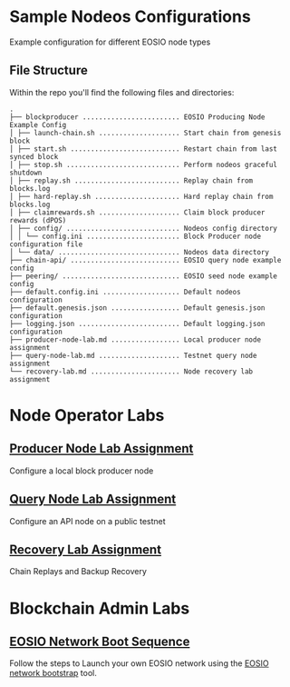 # Sample Nodeos Configurations
Example configuration for different EOSIO node types

## File Structure

Within the repo you'll find the following files and directories:

```
. 
├── blockproducer ........................ EOSIO Producing Node Example Config
│ ├── launch-chain.sh .................... Start chain from genesis block 
│ ├── start.sh ........................... Restart chain from last synced block
│ ├── stop.sh ............................ Perform nodeos graceful shutdown
│ ├── replay.sh .......................... Replay chain from blocks.log
│ ├── hard-replay.sh ..................... Hard replay chain from blocks.log
│ ├── claimrewards.sh .................... Claim block producer rewards (dPOS)
│ ├── config/ ............................ Nodeos config directory
│ │ └── config.ini ....................... Block Producer node configuration file
│ └── data/ .............................. Nodeos data directory
├── chain-api/ ........................... EOSIO query node example config
├── peering/ ............................. EOSIO seed node example config
├── default.config.ini ................... Default nodeos configuration  
├── default.genesis.json ................. Default genesis.json configuration 
├── logging.json ......................... Default logging.json configuration 
├── producer-node-lab.md ................. Local producer node assignment
├── query-node-lab.md .................... Testnet query node assignment
└── recovery-lab.md ...................... Node recovery lab assignment
```

# Node Operator Labs 

## [Producer Node Lab Assignment](https://github.com/eoscostarica/sample-nodeos-configs/blob/main/producer-node-lab.md)
Configure a local block producer node

## [Query Node Lab Assignment](https://github.com/eoscostarica/sample-nodeos-configs/blob/main/query-node-lab.md)
Configure an API node on a public testnet

## [Recovery Lab Assignment](https://github.com/eoscostarica/sample-nodeos-configs/blob/main/recovery-lab.md)
Chain Replays and Backup Recovery 

# Blockchain Admin Labs

## [EOSIO Network Boot Sequence](https://guide.eoscostarica.io/docs/tutorials/private-network-installation)

Follow the steps to Launch your own EOSIO network using the [EOSIO network bootstrap](https://github.com/eoscostarica/eosio-network-bootstrap) tool.
